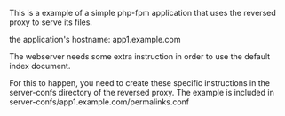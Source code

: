 

This is a example of a simple php-fpm application that uses the reversed proxy to serve its files.

the application's hostname:  app1.example.com

The webserver needs some extra instruction in order to use the default index document.

For this to happen, you need to create these specific instructions in the server-confs directory of the reversed proxy. 
The example is included in server-confs/app1.example.com/permalinks.conf



